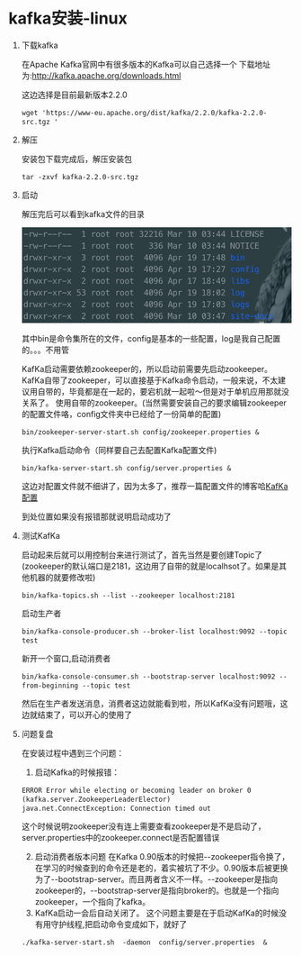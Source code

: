 # kafka安装-linux

1. 下载kafka

    在Apache Kafka官网中有很多版本的Kafka可以自己选择一个 下载地址为:http://kafka.apache.org/downloads.html

    这边选择是目前最新版本2.2.0
    ```
    wget 'https://www-eu.apache.org/dist/kafka/2.2.0/kafka-2.2.0-src.tgz '
    ```
2. 解压

    安装包下载完成后，解压安装包
    ```
    tar -zxvf kafka-2.2.0-src.tgz
    ```
3. 启动

    解压完后可以看到kafka文件的目录

    ![kafka文件目录](https://raw.githubusercontent.com/fightcrap/javaStudy/master/image/kafka/install/dir.png)
    
    其中bin是命令集所在的文件，config是基本的一些配置，log是我自己配置的。。。不用管

    KafKa启动需要依赖zookeeper的，所以启动前需要先启动zookeeper。KafKa自带了zookeeper，可以直接基于Kafka命令启动，一般来说，不太建议用自带的，毕竟都是在一起的，要宕机就一起啦～但是对于单机应用那就没关系了。
    使用自带的zookeeper。(当然需要安装自己的要求编辑zookeeper的配置文件咯，config文件夹中已经给了一份简单的配置)
    ```
    bin/zookeeper-server-start.sh config/zookeeper.properties & 
    ```

    执行Kafka启动命令（同样要自己去配置Kafka配置文件)
    ```
    bin/kafka-server-start.sh config/server.properties & 
    ```
    这边对配置文件就不细讲了，因为太多了，推荐一篇配置文件的博客哈[KafKa配置](https://my.oschina.net/remainsu/blog/1557023)

    到处位置如果没有报错那就说明启动成功了
4. 测试KafKa

    启动起来后就可以用控制台来进行测试了，首先当然是要创建Topic了(zookeeper的默认端口是2181，这边用了自带的就是localhsot了。如果是其他机器的就要修改啦)
    ```
    bin/kafka-topics.sh --list --zookeeper localhost:2181
    ```

    启动生产者
    ```
    bin/kafka-console-producer.sh --broker-list localhost:9092 --topic test
    ```

    新开一个窗口,启动消费者
    ```
    bin/kafka-console-consumer.sh --bootstrap-server localhost:9092 --from-beginning --topic test
    ```

    然后在生产者发送消息，消费者这边就能看到啦，所以KafKa没有问题哦，这边就结束了，可以开心的使用了

5. 问题复盘

    在安装过程中遇到三个问题：
    1. 启动Kafka的时候报错：
    ```
    ERROR Error while electing or becoming leader on broker 0 (kafka.server.ZookeeperLeaderElector)
    java.net.ConnectException: Connection timed out
    ```
    这个时候说明zookeeper没有连上需要查看zookeeper是不是启动了，server.properties中的zookeeper.connect是否配置错误

    2. 启动消费者版本问题
    在Kafka 0.90版本的时候把--zookeeper指令换了，在学习的时候查到的命令还是老的，着实被坑了不少。0.90版本后被更换为了--bootstrap-server。而且两者含义不一样。--zookeeper是指向zookeeper的，--bootstrap-server是指向broker的。也就是一个指向zookeeper，一个指向了kafka。
    3. KafKa启动一会后自动关闭了。
    这个问题主要是在于启动KafKa的时候没有用守护线程,把启动命令变成如下，就好了
    ```
    ./kafka-server-start.sh  -daemon  config/server.properties  &
    ```




